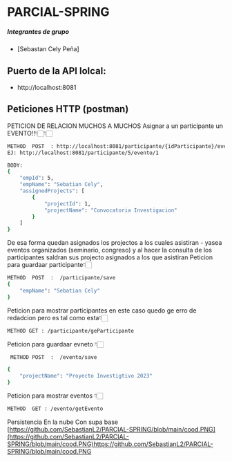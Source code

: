 # PARCIAL-SPRING

##### Integrantes de grupo
- [Sebastan Cely Peña]

## Puerto de la API lolcal:
  - http://localhost:8081

## Peticiones HTTP (postman)
PETICION DE RELACION MUCHOS A MUCHOS Asignar a un participante un EVENTO!!👇🏻👇🏻
```bash
METHOD  POST  : http://localhost:8081/participante/{idParticipante}/evento/{idEvento]
EJ: http://localhost:8081/participante/5/evento/1

BODY: 
{
    "empId": 5,
    "empName": "Sebatian Cely",
    "assignedProjects": [
        {
            "projectId": 1,
            "projectName": "Convocatoria Investigacion"
        }
    ]
}
```
De esa forma quedan asignados los projectos a los cuales asistiran - yasea eventos organizados (seminario, congreso)
y al hacer la consulta de los participantes saldran sus projecto asignados a los que asistiran
Peticion para guardaar participante👇🏻

```bash
METHOD  POST  :  /participante/save
{
	"empName": "Sebatian Cely"
}

```
Peticion para mostrar participantes  en este caso quedo ge erro de redadcion pero es tal como esta👇🏻
```bash
METHOD GET : /participante/geParticipante
```
Peticion para guardaar evneto 👇🏻

```bash
 METHOD POST  :  /evento/save

{
	"projectName": "Proyecto Investigtivo 2023"
}
```
Peticion para mostrar eventos 👇🏻
```bash
METHOD  GET : /evento/getEvento
```
Persistencia En la nube Con supa base
[https://github.com/SebastianL2/PARCIAL-SPRING/blob/main/cood.PNG](https://github.com/SebastianL2/PARCIAL-SPRING/blob/main/cood.PNG)https://github.com/SebastianL2/PARCIAL-SPRING/blob/main/cood.PNG

